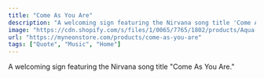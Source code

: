 ```yaml
---
title: "Come As You Are"
description: "A welcoming sign featuring the Nirvana song title 'Come As You Are.'"
image: "https://cdn.shopify.com/s/files/1/0065/7765/1802/products/Aqua-comeasyouare_9fb6c109-3bf6-4aaf-bc3f-7fc5e95e63bf.jpg?v=1652846623"
url: "https://myneonstore.com/products/come-as-you-are"
tags: ["Quote", "Music", "Home"]
---
```


A welcoming sign featuring the Nirvana song title "Come As You Are."
